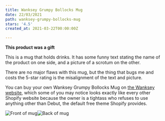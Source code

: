 ```yaml
---
title: Wanksey Grumpy Bollocks Mug
date: 22/03/2021
path: wanksey-grumpy-bollocks-mug
stars: '4.5'
created_at: 2021-03-22T00:00:00Z

---
```

**This product was a gift**

This is a mug that holds drinks. It has some funny text stating the name of the product on one side, and a picture of a scrotum on the other.

There are no major flaws with this mug, but the thing that bugs me and costs the 5-star rating is the misalignment of the text and picture.

You can buy your own Wanksey Grumpy Bollocks Mug on [the Wanksey website](https://wanksey.com/ "Wanksey website"), which some of you may notice looks exactly like every other Shopify website because the owner is a tightass who refuses to use anything other than Debut, the default free theme Shopify provides.

![Front of mug](https://res.cloudinary.com/drsrl7tay/image/upload/v1616495276/Photo_on_22-03-2021_at_12.54_jixsa8.jpg "Grumpy bollocks mug")![Back of mug](https://res.cloudinary.com/drsrl7tay/image/upload/v1616495280/Photo_on_22-03-2021_at_12.54_2_pcs0kv.jpg "Grumpy bollocks mug")
